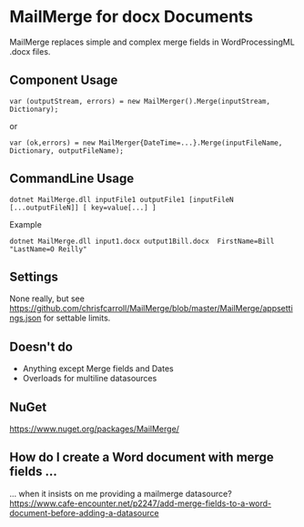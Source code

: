 MailMerge for docx Documents
============================

MailMerge replaces simple and complex merge fields in WordProcessingML .docx files.

Component Usage
---------------
```
var (outputStream, errors) = new MailMerger().Merge(inputStream, Dictionary);
```
or
```
var (ok,errors) = new MailMerger{DateTime=...}.Merge(inputFileName, Dictionary, outputFileName);
```

CommandLine Usage
-----------------
```
dotnet MailMerge.dll inputFile1 outputFile1 [inputFileN [...outputFileN]] [ key=value[...] ]
```

Example
```
dotnet MailMerge.dll input1.docx output1Bill.docx  FirstName=Bill  "LastName=O Reilly"
```

Settings
--------
None really, but see https://github.com/chrisfcarroll/MailMerge/blob/master/MailMerge/appsettings.json for settable limits.

Doesn't do
----------
- Anything except Merge fields and Dates
- Overloads for multiline datasources

NuGet
-----
https://www.nuget.org/packages/MailMerge/


How do I create a Word document with merge fields …
--------------------------------------------------------
… when it insists on me providing a mailmerge datasource?
https://www.cafe-encounter.net/p2247/add-merge-fields-to-a-word-document-before-adding-a-datasource
